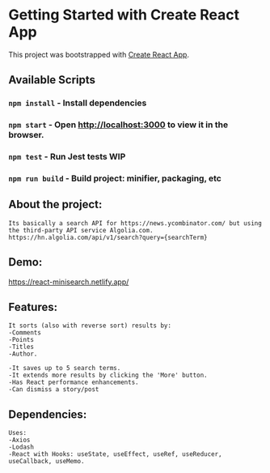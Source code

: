 # Getting Started with Create React App

This project was bootstrapped with [Create React App](https://github.com/facebook/create-react-app).

## Available Scripts

### `npm install` - Install dependencies

### `npm start` - Open [http://localhost:3000](http://localhost:3000) to view it in the browser.

### `npm test` - Run Jest tests WIP

### `npm run build` - Build project: minifier, packaging, etc

## About the project:
```
Its basically a search API for https://news.ycombinator.com/ but using the third-party API service Algolia.com.
https://hn.algolia.com/api/v1/search?query={searchTerm}
```
## Demo:
https://react-minisearch.netlify.app/

## Features:
```
It sorts (also with reverse sort) results by:
-Comments
-Points
-Titles
-Author.

-It saves up to 5 search terms.
-It extends more results by clicking the 'More' button.
-Has React performance enhancements.
-Can dismiss a story/post
```

## Dependencies:
```
Uses:
-Axios 
-Lodash
-React with Hooks: useState, useEffect, useRef, useReducer, useCallback, useMemo.   
```
